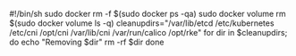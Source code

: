 #!/bin/sh
sudo docker rm -f $(sudo docker ps -qa)
sudo docker volume rm $(sudo docker volume ls -q)
cleanupdirs="/var/lib/etcd /etc/kubernetes /etc/cni /opt/cni /var/lib/cni /var/run/calico /opt/rke"
for dir in $cleanupdirs; do
  echo "Removing $dir"
  rm -rf $dir
done